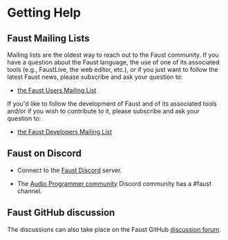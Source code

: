 # Getting Help

## Faust Mailing Lists

Mailing lists are the oldest way to reach out to the Faust community. If you have a question about the Faust language, the use of one of its associated tools (e.g., FaustLive, the web editor, etc.), or if you just want to follow the latest Faust news, please subscribe and ask your question to:

* [the Faust Users Mailing List](https://sourceforge.net/projects/faudiostream/lists/faudiostream-users)

If you'd like to follow the development of Faust and of its associated tools and/or if you wish to contribute to it, please subscribe and ask your question to:

* [the Faust Developers Mailing List](https://sourceforge.net/projects/faudiostream/lists/faudiostream-devel) 


## Faust on Discord 

* Connect to the [Faust Discord](https://discord.gg/vzh7CggBtj) server.

* The [Audio Programmer community](https://theaudioprogrammer.com/community) Discord community has a #faust channel.


## Faust GitHub discussion

The discussions can also take place on the Faust GitHub [discussion forum](https://github.com/grame-cncm/faust/discussions).
